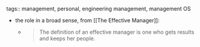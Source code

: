 tags:: management, personal, engineering management, management OS

- the role in a broad sense, from [[The Effective Manager]]:
	- > The definition of an effective manager is one who gets results and keeps her people.